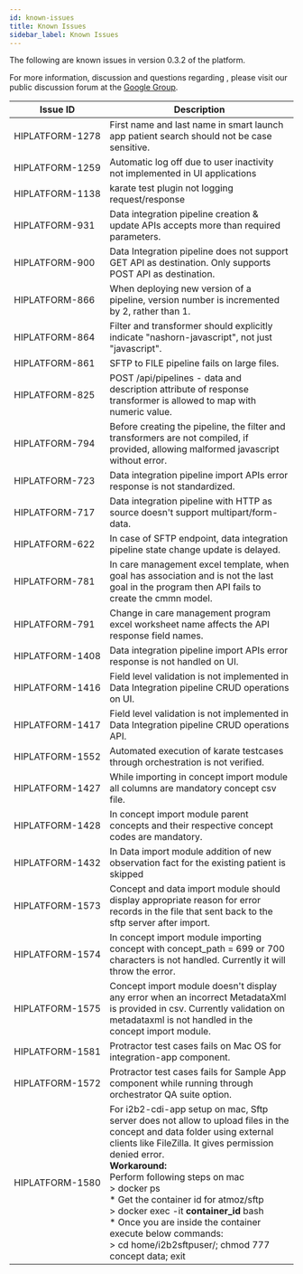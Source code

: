 ```yaml
---
id: known-issues
title: Known Issues
sidebar_label: Known Issues
---
```

The following are known issues in version 0.3.2 of the <igia/> platform. 

For more information, discussion and questions regarding <igia/>, please visit our public discussion forum at the <a href="https://groups.google.com/forum/#!forum/igia"><igia/> Google Group</a>.

 <table>
   <thead>
     <tr>
       <th>Issue ID</td>
       <th>Description</td>
     </tr>
   </thead>
<tbody><tr><td style="white-space: nowrap;">HIPLATFORM-1278</td><td>First name and last name in smart launch app patient search should not be case sensitive.</td></tr><tr><td style="white-space: nowrap;">HIPLATFORM-1259</td><td>Automatic log off due to user inactivity not implemented in UI applications</td></tr><tr><td style="white-space: nowrap;">HIPLATFORM-1138</td><td>karate test plugin not logging request/response</td></tr><tr><td style="white-space: nowrap;">HIPLATFORM-931</td><td>Data integration pipeline creation & update APIs accepts more than required parameters.</td></tr><tr><td style="white-space: nowrap;">HIPLATFORM-900</td><td>Data Integration pipeline does not support GET API as destination. Only supports POST API as destination.  </td></tr><tr><td style="white-space: nowrap;">HIPLATFORM-866</td><td>When deploying new version of a pipeline, version number is incremented by 2, rather than 1.</td></tr><tr><td style="white-space: nowrap;">HIPLATFORM-864</td><td>Filter and transformer should explicitly indicate "nashorn-javascript", not just "javascript".</td></tr><tr><td style="white-space: nowrap;">HIPLATFORM-861</td><td>SFTP to FILE pipeline fails on large files.</td></tr><tr><td style="white-space: nowrap;">HIPLATFORM-825</td><td>POST /api/pipelines - data and description attribute of response transformer is allowed to map with numeric value.</td></tr><tr><td style="white-space: nowrap;">HIPLATFORM-794</td><td>Before creating the pipeline, the filter and transformers are not compiled, if provided, allowing malformed javascript without error.</td></tr><tr><td style="white-space: nowrap;">HIPLATFORM-723</td><td>Data integration pipeline import APIs error response is not standardized.</td></tr><tr><td style="white-space: nowrap;">HIPLATFORM-717</td><td>Data integration pipeline with HTTP as source doesn't support multipart/form-data.</td></tr><tr><td style="white-space: nowrap;">HIPLATFORM-622</td><td>In case of SFTP endpoint, data integration pipeline state change update is delayed.</td></tr><tr><td style="white-space: nowrap;">HIPLATFORM-781</td><td>In care management excel template, when goal has association and is not the last goal in the program then API fails to create the cmmn model. </td></tr><tr><td style="white-space: nowrap;">HIPLATFORM-791</td><td>Change in care management program excel worksheet name affects the API response field names.</td></tr><tr><td style="white-space: nowrap;">HIPLATFORM-1408</td><td>Data integration pipeline import APIs error response is not handled on UI.</td></tr>
<tr><td style="white-space: nowrap;">HIPLATFORM-1416</td><td>Field level validation is not implemented in Data Integration pipeline CRUD operations on UI.</td></tr>
<tr><td style="white-space: nowrap;">HIPLATFORM-1417</td><td>Field level validation is not implemented in Data Integration pipeline CRUD operations API.</td></tr>
<tr><td style="white-space: nowrap;">HIPLATFORM-1552</td><td>Automated execution of karate testcases through orchestration is not verified.</td></tr>
<tr><td style="white-space: nowrap;">HIPLATFORM-1427</td><td>While importing in concept import module all columns are mandatory concept csv file.</td></tr>
<tr><td style="white-space: nowrap;">HIPLATFORM-1428 </td><td>In concept import module parent concepts and their respective concept codes are mandatory.</td></tr>
<tr><td style="white-space: nowrap;">HIPLATFORM-1432</td><td>In Data import module addition of new observation fact for the existing patient is skipped</td></tr>
<tr><td style="white-space: nowrap;">HIPLATFORM-1573</td><td>Concept and data import module should display appropriate reason for error records in the file that sent back to the sftp server after import.</td></tr>
<tr><td style="white-space: nowrap;">HIPLATFORM-1574</td><td>In concept import module importing concept with concept_path = 699 or 700 characters is not handled. Currently it will throw the error.</td></tr>
<tr><td style="white-space: nowrap;">HIPLATFORM-1575</td><td>Concept import module doesn't display any error when an incorrect MetadataXml is provided in csv. Currently validation on metadataxml is not handled in the concept import module.</td></tr>
<tr><td style="white-space: nowrap;">HIPLATFORM-1581</td><td>Protractor test cases fails on Mac OS for integration-app component.</td></tr>
<tr><td style="white-space: nowrap;">HIPLATFORM-1572</td><td>Protractor test cases fails for Sample App component while running through orchestrator QA suite option.</td></tr>
<tr><td style="white-space: nowrap;">HIPLATFORM-1580</td><td>For i2b2-cdi-app setup on mac, Sftp server does not allow to upload files in the concept and data folder using external clients like FileZilla. It gives permission denied error.</br>
<b>Workaround:</b></br>
Perform following steps on mac</br>
  > docker ps </br>
* Get the container id for atmoz/sftp</br>
  > docker exec -it <b>container_id </b> bash</br>
* Once you are inside the container execute below commands:</br>
  > cd home/i2b2sftpuser/; chmod 777 concept data; exit</br> </td></tr>
</tbody>
</table>


